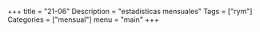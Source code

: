 +++
title = "21-06" 
Description = "estadisticas mensuales"
Tags = ["rym"]
Categories = ["mensual"]
menu = "main"
+++
<!--more-->
